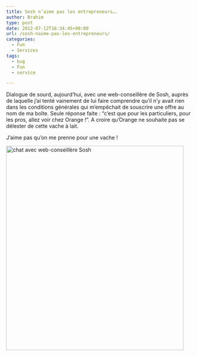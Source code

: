 ```yaml
---
title: Sosh n’aime pas les entrepreneurs….
author: Brahim
type: post
date: 2012-07-12T16:34:45+00:00
url: /sosh-naime-pas-les-entrepreneurs/
categories:
  - Fun
  - Services
tags:
  - bug
  - Fun
  - service

---
```

Dialogue de sourd, aujourd&#8217;hui, avec une web-conseillère de Sosh, auprès de laquelle j&#8217;ai tenté vainement de lui faire comprendre qu&#8217;il n&#8217;y avait rien dans les conditions générales qui m&#8217;empêchait de souscrire une offre au nom de ma boîte. Seule réponse faite : &#8220;c&#8217;est que pour les particuliers, pour les pros, allez voir chez Orange !&#8221;. A croire qu&#8217;Orange ne souhaite pas se délester de cette vache à lait.

J&#8217;aime pas qu&#8217;on me prenne pour une vache !

<img class="aligncenter size-full wp-image-584" title="sosh-dialogue-de-sourd" src="http://brahim.hamdouni.com/wp-uploads/sosh-dialogue-de-sourd.png" alt="chat avec web-conseillère Sosh" width="478" height="550" srcset="http://brahim.hamdouni.com/wp-uploads/sosh-dialogue-de-sourd.png 478w, http://brahim.hamdouni.com/wp-uploads/sosh-dialogue-de-sourd-260x300.png 260w" sizes="(max-width: 478px) 100vw, 478px" />